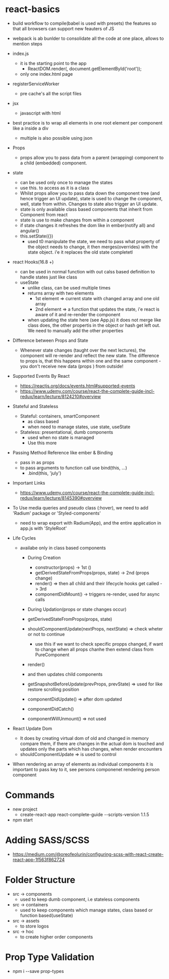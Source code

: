 # react-basics
  * build workflow to compile(babel is used with presets) the features so that all browsers can support new feauters of JS
  * webpack is ab bunlder to consolidate all the code at one place, allows to mention steps
  
  * index.js
    * it is the starting point to the app
      * ReactDOM.render(<App />, document.getElementById('root'));
    * only one index.html page  
  * registerServiceWorker
    * pre cache's all the script files

  * jsx
    * javascript with html  

  * best practice is to wrap all elements in one root element per component like a inside a div
    * multiple is also possible using json  

  * Props
    * props allow you to pass data from a parent (wrapping) component to a child (embedded) component.

  * state
    * can be used only once to manage the states
    * use this. to access as it is a class
    * Whilst props allow you to pass data down the component tree (and hence trigger an UI update), state is used to change the      component, well, state from within. Changes to state also trigger an UI update.
    * state is only available class based components that inherit from  Component from react 
    * state is use to make changes from within a component
    * if state changes it refreshes the dom like in ember(notify all) and angular() 
    * this.setState({})
      * used t0 manipulate the state, we need to pass what property of the object needs to change, it then merges(overrides) with    the state object. i'e it replaces the old state completetl

  * react Hooks(16.8 +)
    * can be used in normal function with out calss based definition to handle states just like class
    * useState
      * unlike class, can be used multiple times 
      * returns array with two elements
        * 1st element => current state with changed array and one old array
        * 2nd element => a function that updates the state, i'e react is aware of it and re-render the component
      * when updating the state here (see App.js) it does not merge like class does, the other propertis in the object or hash
        get left out. We need to manually add the other properties  

  * Difference between Props and State
    * Whenever state  changes (taught over the next lectures), the component will re-render and reflect the new state. The           difference to props  is, that this happens within one and the same component - you don't receive new data (props ) from        outside!  

  * Supported Events By React
    * https://reactjs.org/docs/events.html#supported-events
    * https://www.udemy.com/course/react-the-complete-guide-incl-redux/learn/lecture/8124210#overview  

  * Stateful and Stateless
    * Stateful: containers, smartComponent
      * as class based  
      * when need to manage states, use state, useState
    * Stateless: presentational, dumb components
      * used when no state is managed
      * Use this more

  * Passing Method Reference like ember & Binding
    * pass in as props  
    * to pass arguments to function call use bind(this, ...)  
      * .bind(this, 'july')

  * Important Links
    * https://www.udemy.com/course/react-the-complete-guide-incl-redux/learn/lecture/8145390#overview   

  * To Use media queries and pseudo class (:hover), we need to add 'Radium' package or 'Styled-components'
    * need to wrap export with Radium(App), and the entire application in app.js with 'StyleRoot'   

  * Life Cycles
    * availabe only in class based components
      * During Creation
        * constructor(props) -> 1st ()
        * getDerivedStateFromProps(props, state) -> 2nd (props change)
        * render() => then all child and their lifecycle hooks get called -> 3rd
        * componentDidMount() -> triggers re-render, used for async calls

      * During Updation(props or state changes occur)       
       * getDerivedStateFromProps(props, state)
       * shouldComponentUpdate(nextProps, nextState) => check wheter or not to continue
         * use this if we want to check specific propps changed, if want to change when all props chanhe then extend class from PureComponent
       * render()
       * and then updates child components
       * getSnapshotBeforeUpdate(prevProps, prevState) => used for like restore scrolling position
       * componentDidUpdate() => after dom updated
 
      * componentDidCatch()
      * componentWillUnmount() => not used

  * React Update Dom
    * It does by creating virtual dom of old and changed in memory compare them, if there are changes in the actual dom is touched and updates only the parts which has changes, when render encounters
    * shouldComponentUpdate => is used to control   

  * When rendering an array of elements as individual components it is important  to pass key to it, see persons componenet rendering person component    
     

# Commands
  * new project 
    * create-react-app react-complete-guide --scripts-version 1.1.5
  * npm start  

# Adding SASS/SCSS
  * https://medium.com/@oreofeolurin/configuring-scss-with-react-create-react-app-1f563f862724  

# Folder Structure
  * src -> components
    * used to keep dumb component, i.e stateless components
  * src -> containers
    * used to keep components which manage states, class based or function based(useState)  
  * src -> assets
    * to store logos  
  * src -> hoc
    * to create higher order components

# Prop Type Validation
  * npm i --save prop-types      